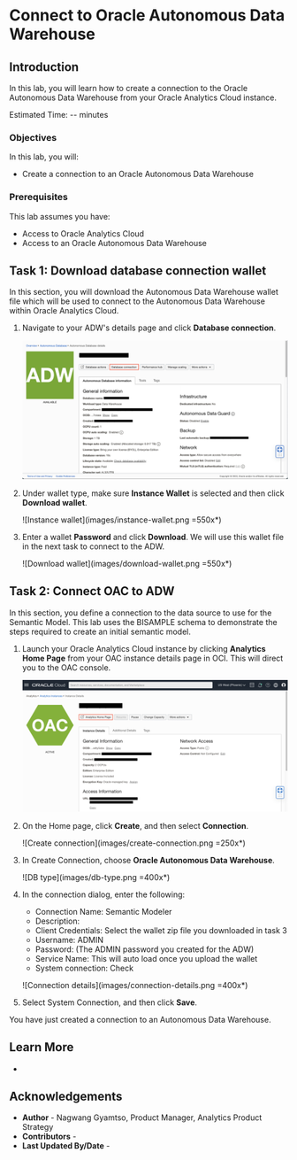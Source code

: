 # Connect to Oracle Autonomous Data Warehouse

## Introduction

In this lab, you will learn how to create a connection to the Oracle Autonomous Data Warehouse from your Oracle Analytics Cloud instance.

Estimated Time: -- minutes

### Objectives

In this lab, you will:
* Create a connection to an Oracle Autonomous Data Warehouse

### Prerequisites

This lab assumes you have:
* Access to Oracle Analytics Cloud
* Access to an Oracle Autonomous Data Warehouse

## Task 1: Download database connection wallet
In this section, you will download the Autonomous Data Warehouse wallet file which will be used to connect to the Autonomous Data Warehouse within Oracle Analytics Cloud.

1. Navigate to your ADW's details page and click **Database connection**.

	![ADW details](images/adw-details.png)

2. Under wallet type, make sure **Instance Wallet** is selected and then click **Download wallet**.

	![Instance wallet](images/instance-wallet.png =550x*)

3. Enter a wallet **Password** and click **Download**. We will use this wallet file in the next task to connect to the ADW.

	![Download wallet](images/download-wallet.png =550x*)

## Task 2: Connect OAC to ADW
In this section, you define a connection to the data source to use for the Semantic Model. This lab uses the BISAMPLE schema to demonstrate the steps required to create an initial semantic model.

1. Launch your Oracle Analytics Cloud instance by clicking **Analytics Home Page** from your OAC instance details page in OCI. This will direct you to the OAC console.

	![OAC access](images/access-oac.png)

2. On the Home page, click **Create**, and then select **Connection**.

	![Create connection](images/create-connection.png =250x*)

3. In Create Connection, choose **Oracle Autonomous Data Warehouse**.

	![DB type](images/db-type.png =400x*)

4. In the connection dialog, enter the following:

	* Connection Name: Semantic Modeler
	* Description:
	* Client Credentials: Select the wallet zip file you downloaded in task 3
	* Username: ADMIN
	* Password: (The ADMIN password you created for the ADW)
	* Service Name: This will auto load once you upload the wallet
	* System connection: Check

	![Connection details](images/connection-details.png =400x*)

5. Select System Connection, and then click **Save**.

You have just created a connection to an Autonomous Data Warehouse.


## Learn More
*

## Acknowledgements
* **Author** - Nagwang Gyamtso, Product Manager, Analytics Product Strategy
* **Contributors** -
* **Last Updated By/Date** -
